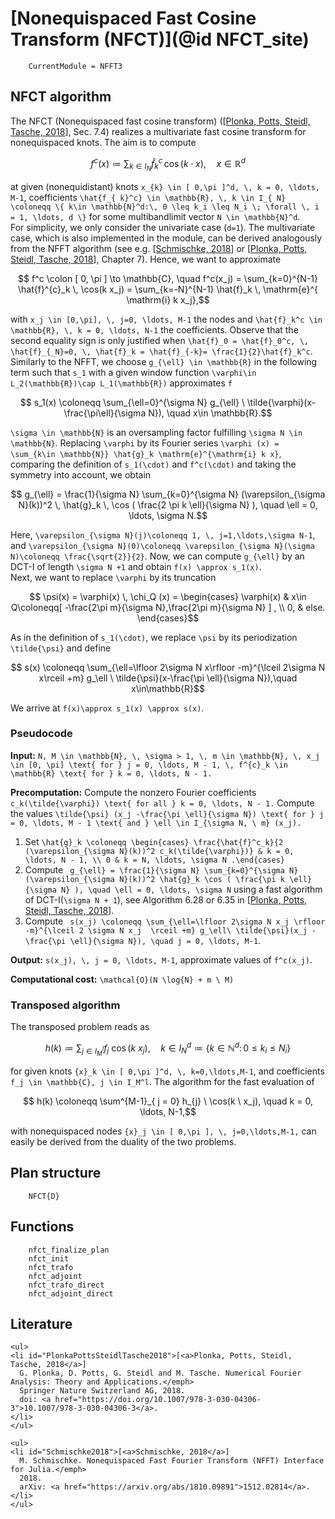 # [Nonequispaced Fast Cosine Transform (NFCT)](@id NFCT_site)

```@meta
    CurrentModule = NFFT3
```

## NFCT algorithm

The NFCT (Nonequispaced fast cosine transform) ([[Plonka, Potts, Steidl, Tasche, 2018](#PlonkaPottsSteidlTasche2018)], Sec. 7.4) realizes a multivariate fast cosine transform for nonequispaced knots. The aim is to compute 

```math
    f^c (x) \coloneqq \sum_{ k \in I_{ N}} \hat{f}_{ k}^c \, \cos( k \cdot x), \quad x \in \mathbb{R}^d
```

at given (nonequidistant) knots ``x_{k} \in [ 0,\pi ]^d, \, k = 0, \ldots, M-1``, coefficients ``\hat{f_{ k}^c} \in \mathbb{R}, \, k \in I_{ N} \coloneqq \{ k\in \mathbb{N}^d:\, 0 \leq k_i \leq N_i \; \forall \, i = 1, \ldots, d \}`` for some multibandlimit vector ``N \in \mathbb{N}^d``. 
\
For simplicity, we only consider the univariate case (``d=1``). The multivariate case, which is also implemented in the module, can be derived analogously from the NFFT algorithm (see e.g. [[Schmischke, 2018](#Schmischke2018)] or [[Plonka, Potts, Steidl, Tasche, 2018](#PlonkaPottsSteidlTasche2018)], Chapter 7). Hence, we want to approximate 

```math
    f^c \colon [ 0, \pi ] \to \mathbb{C}, \quad f^c(x_j) = \sum_{k=0}^{N-1} \hat{f}^{c}_k \, \cos(k x_j) = \sum_{k=-N}^{N-1} \hat{f}_k \, \mathrm{e}^{ \mathrm{i} k x_j},
```

with ``x_j \in [0,\pi], \, j=0, \ldots, M-1`` the nodes and ``\hat{f}_k^c \in \mathbb{R}, \, k = 0, \ldots, N-1`` the coefficients. Observe that the second equality sign is only justified when ``\hat{f}_0 = \hat{f}_0^c, \, \hat{f}_{_N}=0, \, \hat{f}_k = \hat{f}_{-k}= \frac{1}{2}\hat{f}_k^c``. Similarly to the NFFT, we choose ``g_{\ell} \in \mathbb{R}`` in the following term such that ``s_1`` with a given window function ``\varphi\in L_2(\mathbb{R})\cap L_1(\mathbb{R})`` approximates ``f``

```math
    s_1(x) \coloneqq \sum_{\ell=0}^{\sigma N} g_{\ell} \ \tilde{\varphi}(x-\frac{\pi\ell}{\sigma N}), \quad x\in \mathbb{R}.
```

``\sigma \in \mathbb{N}`` is an oversampling factor fulfilling ``\sigma N \in \mathbb{N}``. Replacing ``\varphi`` by its Fourier series ``\varphi (x) = \sum_{k\in \mathbb{N}} \hat{g}_k \mathrm{e}^{\mathrm{i} k x}``, comparing the definition of ``s_1(\cdot)`` and ``f^c(\cdot)`` and taking the symmetry into account, we obtain 

```math
    g_{\ell} = \frac{1}{\sigma N} \sum_{k=0}^{\sigma N} (\varepsilon_{\sigma N}(k))^2 \, \hat{g}_k \, \cos ( \frac{2 \pi k \ell}{\sigma N} ), \quad \ell = 0, \ldots, \sigma N.
```

Here, ``\varepsilon_{\sigma N}(j)\coloneqq 1, \, j=1,\ldots,\sigma N-1``, and ``\varepsilon_{\sigma N}(0)\coloneqq \varepsilon_{\sigma N}(\sigma N)\coloneqq \frac{\sqrt{2}}{2}``. Now, we can compute ``g_{\ell}`` by an DCT-I of length ``\sigma N +1`` and obtain ``f(x) \approx s_1(x)``. 
\
Next, we want to replace ``\varphi`` by its truncation

```math
    \psi(x) = \varphi(x) \, \chi_Q (x) = \begin{cases} \varphi(x) & x\in Q\coloneqq[ -\frac{2\pi m}{\sigma N},\frac{2\pi m}{\sigma N} ] , \\ 0, & else. \end{cases}
```

As in the definition of ``s_1(\cdot)``, we replace ``\psi`` by its periodization ``\tilde{\psi}`` and define

```math
  	s(x) \coloneqq \sum_{\ell=\lfloor 2\sigma N x\rfloor -m}^{\lceil 2\sigma N x\rceil +m} g_\ell \ \tilde{\psi}(x-\frac{\pi \ell}{\sigma N}),\quad x\in\mathbb{R}
```

We arrive at ``f(x)\approx s_1(x) \approx s(x)``. 

### Pseudocode

**Input:** ``N, M \in \mathbb{N}, \, \sigma > 1, \, m \in \mathbb{N}, \, x_j \in [0, \pi] \text{ for } j = 0, \ldots, M - 1, \, f^{c}_k \in \mathbb{R} \text{ for } k = 0, \ldots, N - 1.``

**Precomputation:** Compute the nonzero Fourier coefficients ``c_k(\tilde{\varphi}) \text{ for all } k = 0, \ldots, N - 1.`` Compute the values ``\tilde{\psi} (x_j -\frac{\pi \ell}{\sigma N}) \text{ for } j = 0, \ldots, M - 1 \text{ and } \ell \in I_{\sigma N, \ m} (x_j).``

1. Set ``\hat{g}_k \coloneqq \begin{cases} \frac{\hat{f}^c_k}{2 (\varepsilon_{\sigma N}(k))^2 c_k(\tilde{\varphi})} & k = 0, \ldots, N - 1, \\ 0 & k = N, \ldots, \sigma N .\end{cases}`` 
2. Compute `` g_{\ell} = \frac{1}{\sigma N} \sum_{k=0}^{\sigma N} (\varepsilon_{\sigma N}(k))^2 \hat{g}_k \cos ( \frac{\pi k \ell}{\sigma N} ), \quad \ell = 0, \ldots, \sigma N`` using a fast algorithm of DCT-I(``\sigma N + 1``), see Algorithm 6.28 or 6.35 in [[Plonka, Potts, Steidl, Tasche, 2018](#PlonkaPottsSteidlTasche2018)]. 
3. Compute `` s(x_j) \coloneqq \sum_{\ell=\lfloor 2\sigma N x_j \rfloor -m}^{\lceil 2 \sigma N x_j  \rceil +m} g_\ell\ \tilde{\psi}(x_j -\frac{\pi \ell}{\sigma N}), \quad j = 0, \ldots, M-1``.

**Output:** ``s(x_j), \, j = 0, \ldots, M-1``, approximate values of ``f^c(x_j)``.

**Computational cost:** ``\mathcal{O}(N \log{N} + m \ M)`` 


### Transposed algorithm

The transposed problem reads as

```math
	h(k) \coloneqq \sum_{ j \in I_M^l} f_{j}\ \cos( k \ x_j ), \quad  k \in I_{ N}^d \coloneqq \{ k \in \mathbb{N}^d \colon 0 \leq k_i \leq N_i  \}
```

for given knots ``{x}_k \in [ 0,\pi ]^d, \, k=0,\ldots,M-1``, and coefficients ``f_j \in \mathbb{C}, j \in I_M^l``.
The algorithm for the fast evaluation of 

```math
	h(k) \coloneqq \sum^{M-1}_{ j = 0} h_{j} \ \cos(k \ x_j), \quad k = 0, \ldots, N-1,
```

with nonequispaced nodes ``{x}_j \in [ 0,\pi ], \, j=0,\ldots,M-1,`` can easily be derived from the duality of the two problems.

## Plan structure

```@docs
    NFCT{D}
```

## Functions

```@docs
  	nfct_finalize_plan
    nfct_init
    nfct_trafo
    nfct_adjoint
    nfct_trafo_direct
    nfct_adjoint_direct
```

## Literature

```@raw html
<ul>
<li id="PlonkaPottsSteidlTasche2018">[<a>Plonka, Potts, Steidl, Tasche, 2018</a>]
  G. Plonka, D. Potts, G. Steidl and M. Tasche. Numerical Fourier Analysis: Theory and Applications.</emph>
  Springer Nature Switzerland AG, 2018.
  doi: <a href="https://doi.org/10.1007/978-3-030-04306-3">10.1007/978-3-030-04306-3</a>.
</li>
</ul>
```

```@raw html
<ul>
<li id="Schmischke2018">[<a>Schmischke, 2018</a>]
  M. Schmischke. Nonequispaced Fast Fourier Transform (NFFT) Interface for Julia.</emph>
  2018.
  arXiv: <a href="https://arxiv.org/abs/1810.09891">1512.02814</a>.
</li>
</ul>
```
